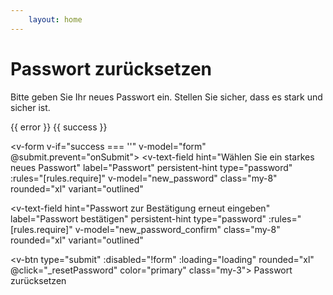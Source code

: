 ```yaml
---
    layout: home
---
```

<script setup>
    import Firewall from '../components/Firewall.vue';
    import { ref, onMounted, getCurrentInstance, useAttrs } from 'vue'
    import { createClient } from '@supabase/supabase-js'
    
    const instance = getCurrentInstance();
    const apikey = instance.appContext.config.globalProperties.$apikey;
    const url = instance.appContext.config.globalProperties.$url;

    const supabase = createClient(url, apikey)

    const form = ref(false)
    const new_password = ref('')
    const new_password_confirm = ref('')
    const error = ref('')
    const success = ref('')
    const loading = ref(false)
  
    const onSubmit = async () => {
        if (new_password.value !== new_password_confirm.value || new_password.value === '') {
            error.value = 'Passwords do not match';
            success.value = '';
            return;
        }
        // Logic to reset the password
        const { data, error: apiError } = await supabase.auth.updateUser({
            password: new_password.value
        })
        if (apiError) {
            error.value = 'Error resetting password: ' + apiError.message;
            success.value = '';
        } else {
            success.value = 'Password reset successfully';
            error.value = '';
        }
    };
    const rules = {
        required: value => !!value || 'Required.',
        counter: value => value.length <= 20 || 'Max 20 characters',
        email: value => {
        const pattern = /^(([^<>()[\]\\.,;:\s@"]+(\.[^<>()[\]\\.,;:\s@"]+)*)|(".+"))@((\[[0-9]{1,3}\.[0-9]{1,3}\.[0-9]{1,3}\.[0-9]{1,3}])|(([a-zA-Z\-0-9]+\.)+[a-zA-Z]{2,}))$/
        return pattern.test(value) || 'Invalid e-mail.'
        },
    }
    const _to_login = () => {
        window.location.href = '/TFM-Documentation/dashboard/profile';
    }
</script>

# Passwort zurücksetzen

<Firewall>
<p>
    Bitte geben Sie Ihr neues Passwort ein. Stellen Sie sicher, dass es stark und sicher ist.
</p>

<v-chip color="red" v-if="error" class="my-2">
    <span>{{ error }}</span>
</v-chip>
<v-chip color="green" v-if="success" class="my-2">
    <span>{{ success }}</span>
</v-chip>

<v-form v-if="success === ''" v-model="form"
        @submit.prevent="onSubmit">
<v-text-field
    hint="Wählen Sie ein starkes neues Passwort"
    label="Passwort"
    persistent-hint
    type="password"
    :rules="[rules.require]"
    v-model="new_password"
    class="my-8"
    rounded="xl"
    variant="outlined"
></v-text-field>

<v-text-field
    hint="Passwort zur Bestätigung erneut eingeben"
    label="Passwort bestätigen"
    persistent-hint
    type="password"
    :rules="[rules.require]"
    v-model="new_password_confirm"
    class="my-8"
    rounded="xl"
    variant="outlined"
></v-text-field>

<v-btn type="submit" :disabled="!form" :loading="loading"  rounded="xl" @click="_resetPassword" color="primary"  class="my-3">
    Passwort zurücksetzen
</v-btn>
</v-form>
</Firewall>